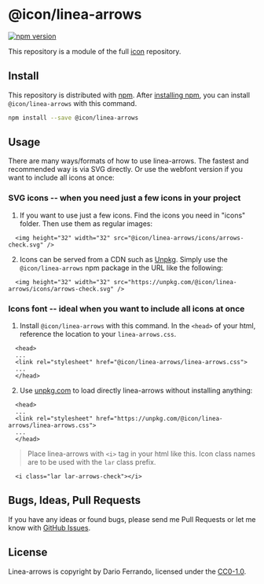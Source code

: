 # @icon/linea-arrows

[![npm version](https://img.shields.io/npm/v/@icon/linea-arrows.svg)](https://www.npmjs.org/package/@icon/linea-arrows)

This repository is a module of the full [icon][icon] repository.

## Install

This repository is distributed with [npm]. After [installing npm][install-npm], you can install `@icon/linea-arrows` with this command.

```bash
npm install --save @icon/linea-arrows
```

## Usage

There are many ways/formats of how to use linea-arrows. The fastest and recommended way is via SVG directly. Or use the webfont version if you want to include all icons at once:

### SVG icons -- when you need just a few icons in your project

  1. If you want to use just a few icons. Find the icons you need in "icons" folder. Then use them as regular images:

```
  <img height="32" width="32" src="@icon/linea-arrows/icons/arrows-check.svg" />
```

  2. Icons can be served from a CDN such as [Unpkg][Unpkg]. Simply use the `@icon/linea-arrows` npm package in the URL like the following:

```
  <img height="32" width="32" src="https://unpkg.com/@icon/linea-arrows/icons/arrows-check.svg" />
```

### Icons font -- ideal when you want to include all icons at once

  1. Install `@icon/linea-arrows` with this command. In the `<head>` of your html, reference the location to your `linea-arrows.css`.

```
  <head>
  ...
  <link rel="stylesheet" href="@icon/linea-arrows/linea-arrows.css">
  ...
  </head>
```

  2. Use [unpkg.com][Unpkg] to load directly linea-arrows without installing anything:

```
  <head>
  ...
  <link rel="stylesheet" href="https://unpkg.com/@icon/linea-arrows/linea-arrows.css">
  ...
  </head>
```

> Place linea-arrows with `<i>` tag in your html like this. Icon class names are to be used with the `lar` class prefix.

```
  <i class="lar lar-arrows-check"></i>
```


## Bugs, Ideas, Pull Requests

If you have any ideas or found bugs, please send me Pull Requests or let me know with [GitHub Issues][github issues].

## License

Linea-arrows is copyright by Dario Ferrando, licensed under the [CC0-1.0][license].

[license]: https://github.com/thecreation/icons/blob/master/modules/linea-arrows/LICENSE
[icon]: https://github.com/thecreation/icons
[npm]: https://www.npmjs.com/
[install-npm]: https://docs.npmjs.com/getting-started/installing-node
[sass]: http://sass-lang.com/
[github issues]: https://github.com/thecreation/icons/issues
[Unpkg]: https://unpkg.com